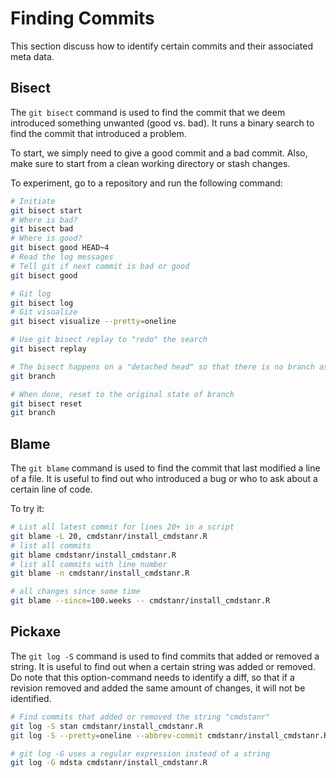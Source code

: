 # Finding Commits
This section discuss how to identify certain commits and their associated meta data. 

## Bisect
The `git bisect` command is used to find the commit that we deem introduced something unwanted (good vs. bad). It runs a binary search to find the commit that introduced a problem.

To start, we simply need to give a good commit and a bad commit. Also, make sure to start from a clean working directory or stash changes.

To experiment, go to a repository and run the following command:

```bash
# Initiate
git bisect start
# Where is bad?
git bisect bad
# Where is good?
git bisect good HEAD~4
# Read the log messages
# Tell git if next commit is bad or good
git bisect good

# Git log
git bisect log
# Git visualize
git bisect visualize --pretty=oneline

# Use git bisect replay to "redo" the search
git bisect replay

# The bisect happens on a "detached head" so that there is no branch associated with the bisecting. Do,
git branch

# When done, reset to the original state of branch
git bisect reset
git branch
```

## Blame
The `git blame` command is used to find the commit that last modified a line of a file. It is useful to find out who introduced a bug or who to ask about a certain line of code.

To try it:
```bash
# List all latest commit for lines 20+ in a script
git blame -L 20, cmdstanr/install_cmdstanr.R
# list all commits 
git blame cmdstanr/install_cmdstanr.R
# list all commits with line number
git blame -n cmdstanr/install_cmdstanr.R

# all changes since some time
git blame --since=100.weeks -- cmdstanr/install_cmdstanr.R
```
## Pickaxe
The `git log -S` command is used to find commits that added or removed a string. It is useful to find out when a certain string was added or removed. Do note that this option-command needs to identify a diff, so that if a revision removed and added the same amount of changes, it will not be identified.

```bash
# Find commits that added or removed the string "cmdstanr"
git log -S stan cmdstanr/install_cmdstanr.R
git log -S --pretty=oneline --abbrev-commit cmdstanr/install_cmdstanr.R

# git log -G uses a regular expression instead of a string
git log -G mdsta cmdstanr/install_cmdstanr.R

```




```






